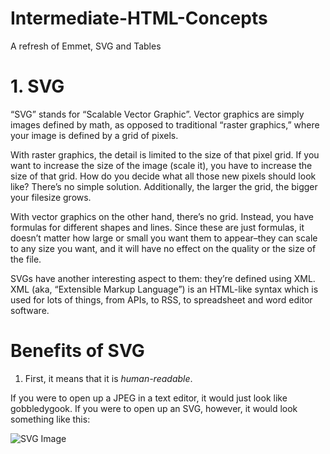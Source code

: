 # Intermediate-HTML-Concepts
A refresh of Emmet, SVG and Tables

# 1. SVG
“SVG” stands for “Scalable Vector Graphic”. Vector graphics are simply images defined by math, as opposed to traditional “raster graphics,” where your image is defined by a grid of pixels.

With raster graphics, the detail is limited to the size of that pixel grid. If you want to increase the size of the image (scale it), you have to increase the size of that grid. How do you decide what all those new pixels should look like? There’s no simple solution. Additionally, the larger the grid, the bigger your filesize grows.

With vector graphics on the other hand, there’s no grid. Instead, you have formulas for different shapes and lines. Since these are just formulas, it doesn’t matter how large or small you want them to appear–they can scale to any size you want, and it will have no effect on the quality or the size of the file.

SVGs have another interesting aspect to them: they’re defined using XML. XML (aka, “Extensible Markup Language”) is an HTML-like syntax which is used for lots of things, from APIs, to RSS, to spreadsheet and word editor software.

# Benefits of SVG
1. First, it means that it is *human-readable*.

If you were to open up a JPEG in a text editor, it would just look like gobbledygook. If you were to open up an SVG, however, it would look something like this:

![SVG Image](/../development/img/to/carbon.png?raw=true "SVG Image")

